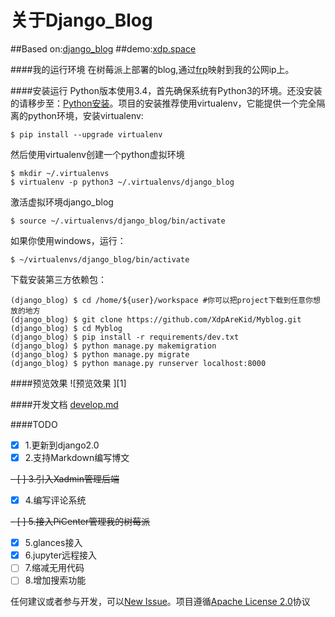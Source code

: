 关于Django_Blog
=====================
##Based on:[django_blog](https://github.com/lzjun567/django_blog)
##demo:[xdp.space](http://xdp.space)

####我的运行环境
在树莓派上部署的blog,通过[frp](github.com/frp)映射到我的公网ip上。

####安装运行
Python版本使用3.4，首先确保系统有Python3的环境。还没安装的请移步至：[Python安装](http://www.liaoxuefeng.com/wiki/0014316089557264a6b348958f449949df42a6d3a2e542c000/0014316090478912dab2a3a9e8f4ed49d28854b292f85bb000)。项目的安装推荐使用virtualenv，它能提供一个完全隔离的python环境，安装virtualenv:  
    
    $ pip install --upgrade virtualenv

然后使用virtualenv创建一个python虚拟环境  

    $ mkdir ~/.virtualenvs
    $ virtualenv -p python3 ~/.virtualenvs/django_blog
激活虚拟环境django_blog  

    $ source ~/.virtualenvs/django_blog/bin/activate
如果你使用windows，运行：  

    $ ~/virtualenvs/django_blog/bin/activate    

下载安装第三方依赖包：  
    
    (django_blog) $ cd /home/${user}/workspace #你可以把project下载到任意你想放的地方
    (django_blog) $ git clone https://github.com/XdpAreKid/Myblog.git
    (django_blog) $ cd Myblog
    (django_blog) $ pip install -r requirements/dev.txt
    (django_blog) $ python manage.py makemigration
    (django_blog) $ python manage.py migrate
    (django_blog) $ python manage.py runserver localhost:8000

####预览效果 
![预览效果 ][1]


####开发文档
[develop.md](./doc/develop.md)

####TODO
- [x] 1.更新到django2.0
- [x] 2.支持Markdown编写博文

~~- [ ] 3.引入Xadmin管理后端~~
- [x] 4.编写评论系统

~~- [ ] 5.接入PiCenter管理我的树莓派~~
- [x] 5.glances接入
- [x] 6.jupyter远程接入
- [ ] 7.缩减无用代码
- [ ] 8.增加搜索功能

任何建议或者参与开发，可以[New Issue](https://github.com/lzjun567/django_blog/issues)。项目遵循[Apache License 2.0](http://www.apache.org/licenses/LICENSE-2.0)协议  

